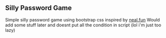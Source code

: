 ## Silly Password Game

Simple silly password game using bootstrap css
inspired by [neal.fun](https://neal.fun)
Would add some stuff later and doesnt put all the condition in script (lol i'm just too lazy) 